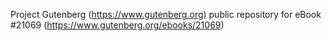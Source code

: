 Project Gutenberg (https://www.gutenberg.org) public repository for eBook #21069 (https://www.gutenberg.org/ebooks/21069)
